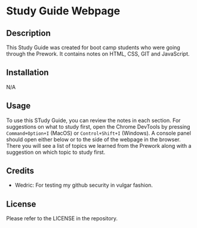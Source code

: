 # Study Guide Webpage

## Description

This Study Guide was created for boot camp students who were going through the Prework. It contains notes on HTML, CSS, GIT and JavaScript.

## Installation

N/A

## Usage

To use this STudy Guide, you can review the notes in each section. For suggestions on what to study first, open the Chrome DevTools by pressing <code>Command+Option+I</code> (MacOS) or <code>Control+Shift+I</code> (Windows). A console panel should open either below or to the side of the webpage in the browser. There you will see a list of topics we learned from the Prework along with a suggestion on which topic to study first.

## Credits

- Wedric: For testing my github security in vulgar fashion.

## License

Please refer to the LICENSE in the repository.